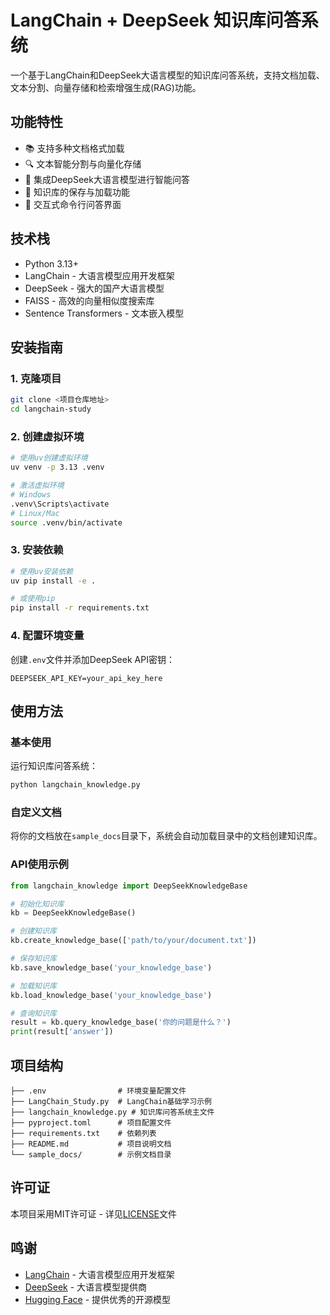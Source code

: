 # LangChain + DeepSeek 知识库问答系统

一个基于LangChain和DeepSeek大语言模型的知识库问答系统，支持文档加载、文本分割、向量存储和检索增强生成(RAG)功能。

## 功能特性

- 📚 支持多种文档格式加载
- 🔍 文本智能分割与向量化存储
- 🤖 集成DeepSeek大语言模型进行智能问答
- 💾 知识库的保存与加载功能
- 💬 交互式命令行问答界面

## 技术栈

- Python 3.13+
- LangChain - 大语言模型应用开发框架
- DeepSeek - 强大的国产大语言模型
- FAISS - 高效的向量相似度搜索库
- Sentence Transformers - 文本嵌入模型

## 安装指南

### 1. 克隆项目

```bash
git clone <项目仓库地址>
cd langchain-study
```

### 2. 创建虚拟环境

```bash
# 使用uv创建虚拟环境
uv venv -p 3.13 .venv

# 激活虚拟环境
# Windows
.venv\Scripts\activate
# Linux/Mac
source .venv/bin/activate
```

### 3. 安装依赖

```bash
# 使用uv安装依赖
uv pip install -e .

# 或使用pip
pip install -r requirements.txt
```

### 4. 配置环境变量

创建`.env`文件并添加DeepSeek API密钥：

```
DEEPSEEK_API_KEY=your_api_key_here
```

## 使用方法

### 基本使用

运行知识库问答系统：

```bash
python langchain_knowledge.py
```

### 自定义文档

将你的文档放在`sample_docs`目录下，系统会自动加载目录中的文档创建知识库。

### API使用示例

```python
from langchain_knowledge import DeepSeekKnowledgeBase

# 初始化知识库
kb = DeepSeekKnowledgeBase()

# 创建知识库
kb.create_knowledge_base(['path/to/your/document.txt'])

# 保存知识库
kb.save_knowledge_base('your_knowledge_base')

# 加载知识库
kb.load_knowledge_base('your_knowledge_base')

# 查询知识库
result = kb.query_knowledge_base('你的问题是什么？')
print(result['answer'])
```

## 项目结构

```
├── .env                # 环境变量配置文件
├── LangChain_Study.py  # LangChain基础学习示例
├── langchain_knowledge.py # 知识库问答系统主文件
├── pyproject.toml      # 项目配置文件
├── requirements.txt    # 依赖列表
├── README.md           # 项目说明文档
└── sample_docs/        # 示例文档目录
```

## 许可证

本项目采用MIT许可证 - 详见[LICENSE](LICENSE)文件

## 鸣谢

- [LangChain](https://www.langchain.com/) - 大语言模型应用开发框架
- [DeepSeek](https://www.deepseek.com/) - 大语言模型提供商
- [Hugging Face](https://huggingface.co/) - 提供优秀的开源模型